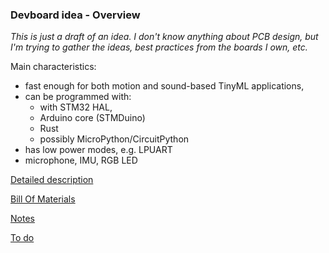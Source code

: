 ﻿### Devboard idea - Overview

_This is just a draft of an idea. I don't know anything about PCB design, but I'm trying to gather the ideas, best practices from the boards I own, etc._

Main characteristics:
* fast enough for both motion and sound-based TinyML applications, 
* can be programmed with:
  * with STM32 HAL, 
  * Arduino core (STMDuino)
  * Rust
  * possibly MicroPython/CircuitPython
* has low power modes, e.g. LPUART
* microphone, IMU, RGB LED

[Detailed description](detailed_description.md)

[Bill Of Materials](BOM.md)

[Notes](notes.md)

[To do](todo.md)

